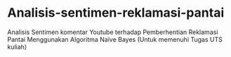 # Analisis-sentimen-reklamasi-pantai
Analisis Sentimen komentar Youtube terhadap Pemberhentian Reklamasi Pantai  Menggunakan Algoritma Naïve Bayes (Untuk memenuhi Tugas UTS kuliah)
